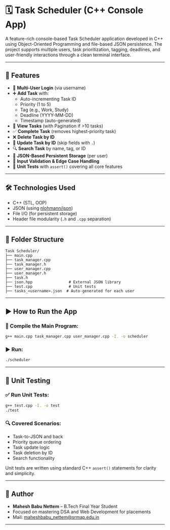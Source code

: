 # 🗓️ Task Scheduler (C++ Console App)

A feature-rich console-based Task Scheduler application developed in C++ using Object-Oriented Programming and file-based JSON persistence. The project supports multiple users, task prioritization, tagging, deadlines, and user-friendly interactions through a clean terminal interface.

---

## 🚀 Features

- 🔐 **Multi-User Login** (via username)
- ➕ **Add Task** with:
  - Auto-incrementing Task ID
  - Priority (1 to 5)
  - Tag (e.g., Work, Study)
  - Deadline (YYYY-MM-DD)
  - Timestamp (auto-generated)
- 📄 **View Tasks** (with Pagination if >10 tasks)
- ✅ **Complete Task** (removes highest-priority task)
- ❌ **Delete Task by ID**
- 🔁 **Update Task by ID** (skip fields with `.`)
- 🔍 **Search Task** by name, tag, or ID
- 💾 **JSON-Based Persistent Storage** (per user)
- 🔎 **Input Validation & Edge Case Handling**
- 🧪 **Unit Tests** with `assert()` covering all core features

---

## 🛠️ Technologies Used

- C++ (STL, OOP)
- JSON (using [nlohmann/json](https://github.com/nlohmann/json))
- File I/O (for persistent storage)
- Header file modularity (`.h` and `.cpp` separation)

---

## 📁 Folder Structure

```
Task Scheduler/
├── main.cpp
├── task_manager.cpp
├── task_manager.h
├── user_manager.cpp
├── user_manager.h
├── task.h
├── json.hpp                # External JSON library
├── test.cpp                # Unit tests
├── tasks_<username>.json  # Auto-generated for each user
```

---

## ▶️ How to Run the App

### 🧮 Compile the Main Program:
```bash
g++ main.cpp task_manager.cpp user_manager.cpp -I. -o scheduler
```

### ▶️ Run:
```bash
./scheduler
```

---

## 🧪 Unit Testing

### ✅ Run Unit Tests:
```bash
g++ test.cpp -I. -o test
./test
```

### 🔍 Covered Scenarios:
- Task-to-JSON and back
- Priority queue ordering
- Task update logic
- Task deletion by ID
- Search functionality

Unit tests are written using standard C++ `assert()` statements for clarity and simplicity.

---

## 🧠 Author

- **Mahesh Babu Nettem** – B.Tech Final Year Student  
- Focused on mastering DSA and Web Development for placements
- Mail: maheshbabu_nettem@srmap.edu.in

---

